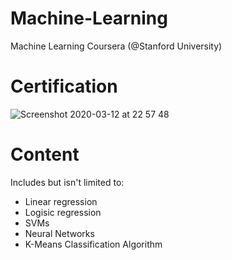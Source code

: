 # Machine-Learning
Machine Learning Coursera (@Stanford University)

# Certification
![Screenshot 2020-03-12 at 22 57 48](https://user-images.githubusercontent.com/50864401/76585588-1f95f180-64b5-11ea-95ed-2e8569e77019.png)

# Content 
Includes but isn't limited to:
* Linear regression
* Logisic regression
* SVMs
* Neural Networks
* K-Means Classification Algorithm

